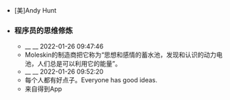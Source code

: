 - [美]Andy Hunt
- ### 程序员的思维修炼
    - __ __ 2022-01-26 09:47:46
    - Moleskin的制造商把它称为“思想和感情的蓄水池，发现和认识的动力电池，人们总是可以利用它的能量”。
    - __ __ 2022-01-26 09:52:20
    - 每个人都有好点子。Everyone has good ideas.
    - 来自得到App
